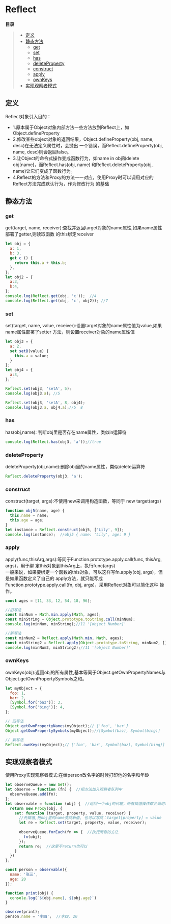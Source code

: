 # Reflect

**目录**
> * [定义](#定义)
> * [静态方法](#静态方法)
>   * [get](#get)
>   * [set](#set)
>   * [has](#has)
>   * [deleteProperty](#deleteProperty)
>   * [construct](#construct)
>   * [apply](#apply)
>   * [ownKeys](#ownKeys)
> * [实现观察者模式](#实现观察者模式)


## 定义
Reflect对象引入目的：
* 1.原本属于Object对象内部方法一些方法放到Reflect上，如Object.defineProperty
* 2.修改某些object对象的返回结果，Object.defineProperty(obj, name, desc)在无法定义属性时，会抛出
  一个错误，而Reflect.defineProperty(obj, name, desc)则会返回false。
* 3.让Object的命令式操作变成函数行为，如name in obj和delete obj[name]，而Reflect.has(obj, name)
  和Reflect.deleteProperty(obj, name)让它们变成了函数行为。
* 4.Reflect的方法和Proxy的方法一一对应，使用Proxy时可以调用对应的Reflect方法完成默认行为，作为修改行为
 的基础
 
## 静态方法

### get
get(target, name, receiver):查找并返回target对象的name属性,如果name属性部署了getter,则读取函数
的this绑定receiver
```js
let obj = {
  a: 1,
  b: 3,
  get c () {
    return this.a + this.b;
  },
};
let obj2 = {
  a:3,
  b:4,
};
console.log(Reflect.get(obj, 'c'));  //4
console.log(Reflect.get(obj, 'c', obj2)); //7
```

### set
set(target, name, value, receiver):设置target对象的name属性值为value,如果name属性部署了setter
方法，则设置receiver对象的name属性值
```js
let obj3 = {
  a: 2,
  set setB(value) {
    this.a = value;
  }
};
let obj4 = {
  a:3,
};``

Reflect.set(obj3, 'setA', 5);
console.log(obj3.a); //5

Reflect.set(obj3, 'setA', 8, obj4);
console.log(obj3.a, obj4.a);//5  8
```

### has
has(obj,name): 判断obj里是否存在name属性，类似in运算符
```js
console.log(Reflect.has(obj3, 'a'));//true
```

### deleteProperty
deleteProperty(obj,name):删除obj里的name属性，类似delete运算符
```js
Reflect.deleteProperty(obj3, 'a');
```

### construct
construct(target, args):不使用new来调用构造函数，等同于 new target(args)
```js
function obj5(name, age) {
  this.name = name;
  this.age = age;
}
let instance = Reflect.construct(obj5, ['Lily', 9]);
console.log(instance);  //obj5 { name: 'Lily', age: 9 }
```

### apply
apply(func,thisArg,args):等同于Function.prototype.apply.call(func, thisArg, args)，用于绑
定this对象到thisArg上，执行func(args)<br>
一般来说，如果要绑定一个函数的this对象，可以这样写fn.apply(obj, args)，但是如果函数定义了自己的
apply方法，就只能写成Function.prototype.apply.call(fn, obj, args)，采用Reflect对象可以简化这种
操作。
```js
const ages = [11, 33, 12, 54, 18, 96];

//旧写法
const minNum = Math.min.apply(Math, ages);
const minString = Object.prototype.toString.call(minNum);
console.log(minNum, minString);//11 '[object Number]'

//新写法
const minNum2 = Reflect.apply(Math.min, Math, ages);
const minString2 = Reflect.apply(Object.prototype.toString, minNum2, []);
console.log(minNum2, minString2);//11 '[object Number]'
```

### ownKeys
ownKeys(obj):返回obj的所有属性,基本等同于Object.getOwnPropertyNames与 Object.getOwnPropertySymbols之和。
```js
let myObject = {
  foo: 1,
  bar: 2,
  [Symbol.for('baz')]: 3,
  [Symbol.for('bing')]: 4,
};

// 旧写法
Object.getOwnPropertyNames(myObject);// ['foo', 'bar']
Object.getOwnPropertySymbols(myObject);//[Symbol(baz), Symbol(bing)]

// 新写法
Reflect.ownKeys(myObject);// ['foo', 'bar', Symbol(baz), Symbol(bing)]
```

## 实现观察者模式
使用Proxy实现观察者模式:在给person改名字的时候打印他的名字和年龄
```js
let observeQueue = new Set();
let observe = function (fn) {  //把方法加入观察者队列中
  observeQueue.add(fn);
};
let observable = function (obj) {  //返回一个obj的代理，所有赋值操作都会调用观察者队列里的方法
  return new Proxy(obj, {
    set: function (target, property, value, receiver) {
      //先赋值,把obj里的name变成新值, 也可以写成：target[property] = value
      let re = Reflect.set(target, property, value, receiver);  
      
      observeQueue.forEach(fn => {  //执行所有的方法
        fn(obj);
      });
      return re;  //这里不return也可以
    }
  })
};

const person = observable({
  name: '张三',
  age: 20
});

function print(obj) {
  console.log(`${obj.name}, ${obj.age}`)
}

observe(print);
person.name = '李四';  //李四, 20
```